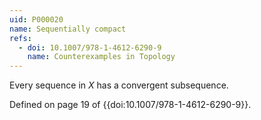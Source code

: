 ```yaml
---
uid: P000020
name: Sequentially compact
refs:
  - doi: 10.1007/978-1-4612-6290-9
    name: Counterexamples in Topology
---
```


Every sequence in $X$ has a convergent subsequence.

Defined on page 19 of {{doi:10.1007/978-1-4612-6290-9}}.
